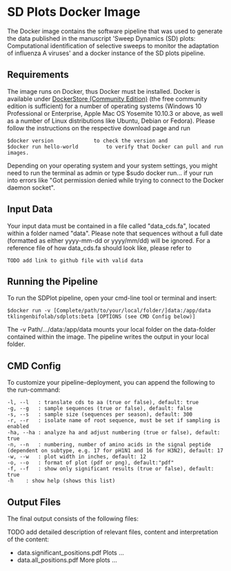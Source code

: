 # SD Plots Docker Image
The Docker image contains the software pipeline that was used to generate the data published in the manuscript 'Sweep Dynamics (SD) plots: Computational identification of selective sweeps to monitor the adaptation of influenza A viruses' and a docker instance of the SD plots pipeline.


## Requirements

The image runs on Docker, thus Docker must be installed. Docker is available under [DockerStore (Community Edition)](https://store.docker.com/search?type=edition&offering=community "Docker Store") (the free community edition is sufficient) for a number of operating systems (Windows 10 Professional or Enterprise, Apple Mac OS Yosemite 10.10.3 or above, as well as a number of Linux distributions like Ubuntu, Debian or Fedora). Please follow the instructions on the respective download page and run 

	$docker version 			to check the version and
	$docker run hello-world 		to verify that Docker can pull and run images.

Depending on your operating system and your system settings, you might need to run the terminal as admin or type $sudo docker run... if your run into errors like "Got permission denied while trying to connect to the Docker daemon socket".

## Input Data

Your input data must be contained in a file called "data_cds.fa", located within a folder named "data".
Please note that sequences without a full date (formatted as either yyyy-mm-dd or yyyy/mm/dd) will be ignored.
For a reference file of how data_cds.fa should look like, please refer to

	TODO add link to github file with valid data

## Running the Pipeline

To run the SDPlot pipeline, open your cmd-line tool or terminal and insert:

	$docker run -v [Complete/path/to/your/local/folder/]data:/app/data tklingenbifolab/sdplots:beta [OPTIONS (see CMD Config below)]

The -v Path/.../data:/app/data mounts your local folder on the data-folder contained within the image. The pipeline writes the output in your local folder.

## CMD Config

To customize your pipeline-deployment, you can append the following to the run-command:

	-l, --l	  : translate cds to aa (true or false), default: true
	-g, --g   : sample sequences (true or false), default: false
	-s, --s   : sample size (sequences per season), default: 300
	-r, --r   : isolate name of root sequence, must be set if sampling is enabled
	-ha, --ha : analyze ha and adjust numbering (true or false), default: true
	-n, --n   : numbering, number of amino acids in the signal peptide (dependent on subtype, e.g. 17 for pH1N1 and 16 for H3N2), default: 17
	-w, --w   : plot width in inches, default: 12
	-o, --o   : format of plot (pdf or png), default:"pdf"
	-f, --f   : show only significant results (true or false), default: true
	-h	  : show help (shows this list)

## Output Files

The final output consists of the following files: 

TODO add detailed description of relevant files, content and interpretation of the content:
	
* data.significant_positions.pdf		Plots ...
* data.all_positions.pdf			More plots ...



